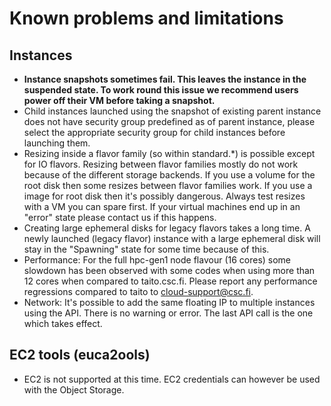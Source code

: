 # Known problems and limitations

## Instances

-   **Instance snapshots  sometimes fail. This leaves  the instance in
    the suspended state.  To work  round this issue we recommend users
    power off their VM before taking a snapshot.**
-   Child  instances launched  using the  snapshot of  existing parent
    instance  does not  have security  group predefined  as of  parent
    instance,   please  select   the appropriate security  group   for
    child instances before launching them.
-    Resizing  inside  a  flavor family  (so  within  standard.\*)  is
    possible   except  for   IO  flavors.   Resizing  between   flavor
    families mostly  do  not work  because  of  the different  storage
    backends. If you use a volume  for the root disk then some resizes
    between flavor  families work. If  you use  a image for  root disk
    then it's possibly  dangerous.  Always test resizes with  a VM you
    can spare  first. If your virtual  machines end  up in  an "error"
    state please contact us if this happens.
-   Creating  large ephemeral  disks for  legacy flavors takes  a long
    time.   A newly  launched (legacy  flavor) instance  with a  large
    ephemeral disk  will stay  in the "Spawning"  state for  some time
    because of this.
-   Performance:  For the full  hpc-gen1 node flavour (16  cores) some
    slowdown has been observed with some codes when using more than 12
    cores when compared to taito.csc.fi. Please report any performance
    regressions compared to taito to cloud-support@csc.fi.
-   Network:  It's possible to  add the  same floating IP  to multiple
    instances using  the API. There is  no warning or error.  The last
    API call is the one which takes effect.

## EC2 tools (euca2ools)

-   EC2 is not supported at  this time. EC2 credentials can however be
    used with the Object Storage.

